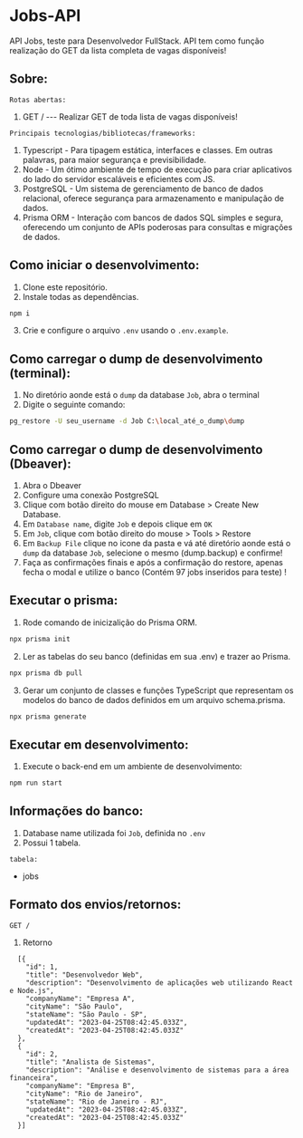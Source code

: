 # Jobs-API

API Jobs, teste para Desenvolvedor FullStack.
API tem como função realização do GET da lista completa de vagas disponíveis!

## Sobre:

`Rotas abertas:`

1. GET / --- Realizar GET de toda lista de vagas disponíveis!    

`Principais tecnologias/bibliotecas/frameworks:`

1. Typescript - Para tipagem estática, interfaces e classes. Em outras palavras, para maior segurança e previsibilidade.
2. Node - Um ótimo ambiente de tempo de execução para criar aplicativos do lado do servidor escaláveis e eficientes com JS.
3. PostgreSQL - Um sistema de gerenciamento de banco de dados relacional, oferece segurança para armazenamento e manipulação de dados.
4. Prisma ORM - Interação com bancos de dados SQL simples e segura, oferecendo um conjunto de APIs poderosas para consultas e migrações de dados.


## Como iniciar o desenvolvimento:

1. Clone este repositório.
2. Instale todas as dependências.

```bash
npm i
```

3. Crie e configure o arquivo `.env` usando o `.env.example`.

## Como carregar o dump de desenvolvimento (terminal):

1. No diretório aonde está o `dump` da database `Job`, abra o terminal
2. Digite o seguinte comando:
   
```bash
pg_restore -U seu_username -d Job C:\local_até_o_dump\dump
```

## Como carregar o dump de desenvolvimento (Dbeaver):

1. Abra o Dbeaver
2. Configure uma conexão PostgreSQL
3. Clique com botão direito do mouse em Database > Create New Database.
4. Em `Database name`, digite `Job` e depois clique em `OK`
5. Em `Job`, clique com botão direito do mouse > Tools > Restore
6. Em `Backup File` clique no icone da pasta e vá até diretório aonde está o `dump` da database `Job`, selecione o mesmo (dump.backup) e confirme!
7. Faça as confirmações finais e após a confirmação do restore, apenas fecha o modal e utilize o banco (Contém 97 jobs inseridos para teste) ! 
   

## Executar o prisma:

1. Rode comando de inicizalição do Prisma ORM.

```bash
npx prisma init
```

2. Ler as tabelas do seu banco (definidas em sua .env) e trazer ao Prisma.

```bash
npx prisma db pull
```

3. Gerar um conjunto de classes e funções TypeScript que representam os modelos do banco de dados definidos em um arquivo schema.prisma.

```bash
npx prisma generate
```

## Executar em desenvolvimento:

1. Execute o back-end em um ambiente de desenvolvimento:

```bash
npm run start
```

## Informações do banco:

1. Database name utilizada foi `Job`, definida no `.env`
2. Possui 1 tabela.

`tabela:`

- jobs

## Formato dos envios/retornos:


`GET /`

1. Retorno

```
  [{
    "id": 1,
    "title": "Desenvolvedor Web",
    "description": "Desenvolvimento de aplicações web utilizando React e Node.js",
    "companyName": "Empresa A",
    "cityName": "São Paulo",
    "stateName": "São Paulo - SP",
    "updatedAt": "2023-04-25T08:42:45.033Z",
    "createdAt": "2023-04-25T08:42:45.033Z"
  },
  {
    "id": 2,
    "title": "Analista de Sistemas",
    "description": "Análise e desenvolvimento de sistemas para a área financeira",
    "companyName": "Empresa B",
    "cityName": "Rio de Janeiro",
    "stateName": "Rio de Janeiro - RJ",
    "updatedAt": "2023-04-25T08:42:45.033Z",
    "createdAt": "2023-04-25T08:42:45.033Z"
  }]
```

